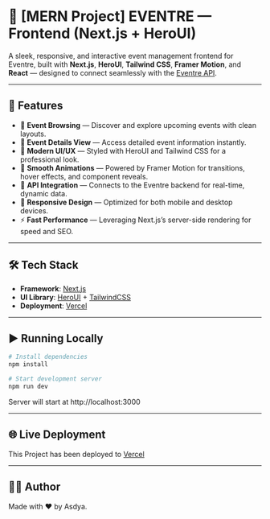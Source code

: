 # 🎨 [MERN Project] EVENTRE — Frontend (Next.js + HeroUI)

A sleek, responsive, and interactive event management frontend for Eventre, built with **Next.js**, **HeroUI**, **Tailwind CSS**, **Framer Motion**, and **React** — designed to connect seamlessly with the [Eventre API](https://github.com/raddva/api-eventre).

---

## 🚀 Features

- 📅 **Event Browsing** — Discover and explore upcoming events with clean layouts.
- 📝 **Event Details View** — Access detailed event information instantly.
- 🎨 **Modern UI/UX** — Styled with HeroUI and Tailwind CSS for a professional look.
- 💫 **Smooth Animations** — Powered by Framer Motion for transitions, hover effects, and component reveals.
- 🔗 **API Integration** — Connects to the Eventre backend for real-time, dynamic data.
- 📱 **Responsive Design** — Optimized for both mobile and desktop devices.
- ⚡ **Fast Performance** — Leveraging Next.js’s server-side rendering for speed and SEO.

---

## 🛠️ Tech Stack

- **Framework**: [Next.js](https://nextjs.org/)
- **UI Library**: [HeroUI](https://www.heroui.com/) + [TailwindCSS](https://tailwindcss.com/)
- **Deployment**: [Vercel](https://vercel.com/)

---

## ▶️ Running Locally

```bash
# Install dependencies
npm install

# Start development server
npm run dev
```

Server will start at http://localhost:3000

---

## 🌐 Live Deployment

This Project has been deployed to [Vercel](https://eventre.vercel.app/)

---

## 🙋‍♀️ Author

Made with ❤️ by Asdya.
